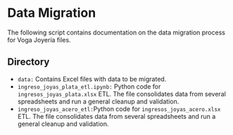 # Data Migration
The following script contains documentation on the data migration process for Voga Joyería files.

## Directory
- ```data:``` Contains Excel files with data to be migrated.
- ```ingreso_joyas_plata_etl.ipynb:``` Python code for `ingresos_joyas_plata.xlsx` ETL. The file consolidates data from several spreadsheets and run a general cleanup and validation.
- ```ingreso_joyas_acero_etl:```Python code for `ingresos_joyas_acero.xlsx` ETL. The file consolidates data from several spreadsheets and run a general cleanup and validation.